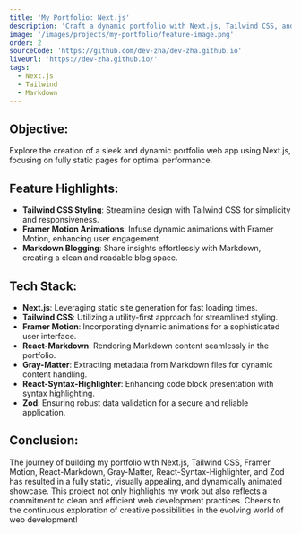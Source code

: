 ```yaml
---
title: 'My Portfolio: Next.js'
description: 'Craft a dynamic portfolio with Next.js, Tailwind CSS, and Framer Motion, featuring static pages and Markdown blogging.'
image: '/images/projects/my-portfolio/feature-image.png'
order: 2
sourceCode: 'https://github.com/dev-zha/dev-zha.github.io'
liveUrl: 'https://dev-zha.github.io/'
tags:
  - Next.js
  - Tailwind
  - Markdown
---
```


## Objective:

Explore the creation of a sleek and dynamic portfolio web app using Next.js, focusing on fully static pages for optimal performance.

## Feature Highlights:

- **Tailwind CSS Styling**: Streamline design with Tailwind CSS for simplicity and responsiveness.
- **Framer Motion Animations**: Infuse dynamic animations with Framer Motion, enhancing user engagement.
- **Markdown Blogging**: Share insights effortlessly with Markdown, creating a clean and readable blog space.

## Tech Stack:

- **Next.js**: Leveraging static site generation for fast loading times.
- **Tailwind CSS**: Utilizing a utility-first approach for streamlined styling.
- **Framer Motion**: Incorporating dynamic animations for a sophisticated user interface.
- **React-Markdown**: Rendering Markdown content seamlessly in the portfolio.
- **Gray-Matter**: Extracting metadata from Markdown files for dynamic content handling.
- **React-Syntax-Highlighter**: Enhancing code block presentation with syntax highlighting.
- **Zod**: Ensuring robust data validation for a secure and reliable application.

## Conclusion:

The journey of building my portfolio with Next.js, Tailwind CSS, Framer Motion, React-Markdown, Gray-Matter, React-Syntax-Highlighter, and Zod has resulted in a fully static, visually appealing, and dynamically animated showcase. This project not only highlights my work but also reflects a commitment to clean and efficient web development practices. Cheers to the continuous exploration of creative possibilities in the evolving world of web development!
